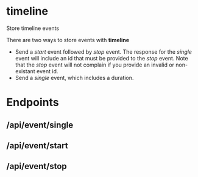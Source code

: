 # timeline
Store timeline events

There are two ways to store events with **timeline**

 - Send a *start* event followed by *stop* event. The response for the *single* event will include an id that must be provided to the *stop* event. Note that the *stop* event will not complain if you provide an invalid or non-existant event id.
 - Send a *single* event, which includes a duration.

# Endpoints

## /api/event/single

## /api/event/start

## /api/event/stop
